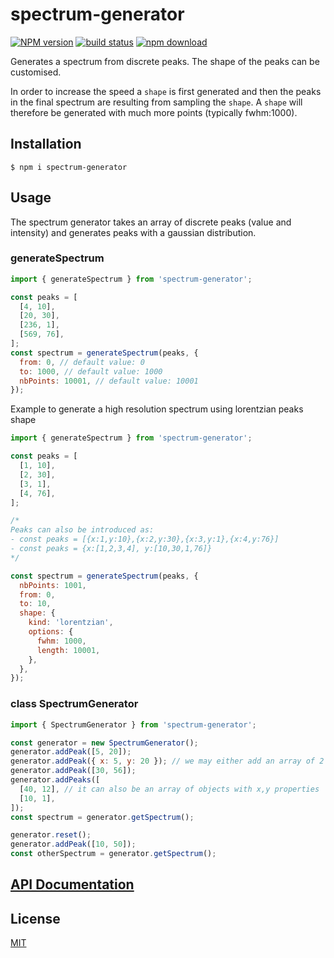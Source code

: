 # spectrum-generator

[![NPM version][npm-image]][npm-url]
[![build status][ci-image]][ci-url]
[![npm download][download-image]][download-url]

Generates a spectrum from discrete peaks. The shape of the peaks can be customised.

In order to increase the speed a `shape` is first generated and then the peaks in the final
spectrum are resulting from sampling the `shape`. A `shape` will therefore be generated with
much more points (typically fwhm:1000).

## Installation

`$ npm i spectrum-generator`

## Usage

The spectrum generator takes an array of discrete peaks (value and intensity)
and generates peaks with a gaussian distribution.

### generateSpectrum

```js
import { generateSpectrum } from 'spectrum-generator';

const peaks = [
  [4, 10],
  [20, 30],
  [236, 1],
  [569, 76],
];
const spectrum = generateSpectrum(peaks, {
  from: 0, // default value: 0
  to: 1000, // default value: 1000
  nbPoints: 10001, // default value: 10001
});
```

Example to generate a high resolution spectrum using lorentzian peaks shape

```js
import { generateSpectrum } from 'spectrum-generator';

const peaks = [
  [1, 10],
  [2, 30],
  [3, 1],
  [4, 76],
];

/*
Peaks can also be introduced as:
- const peaks = [{x:1,y:10},{x:2,y:30},{x:3,y:1},{x:4,y:76}]
- const peaks = {x:[1,2,3,4], y:[10,30,1,76]}
*/

const spectrum = generateSpectrum(peaks, {
  nbPoints: 1001,
  from: 0,
  to: 10,
  shape: {
    kind: 'lorentzian',
    options: {
      fwhm: 1000,
      length: 10001,
    },
  },
});
```

### class SpectrumGenerator

```js
import { SpectrumGenerator } from 'spectrum-generator';

const generator = new SpectrumGenerator();
generator.addPeak([5, 20]);
generator.addPeak({ x: 5, y: 20 }); // we may either add an array of 2 elements or an object with x,y values
generator.addPeak([30, 56]);
generator.addPeaks([
  [40, 12], // it can also be an array of objects with x,y properties
  [10, 1],
]);
const spectrum = generator.getSpectrum();

generator.reset();
generator.addPeak([10, 50]);
const otherSpectrum = generator.getSpectrum();
```

## [API Documentation](https://cheminfo.github.io/spectrum-generator/)

## License

[MIT](./LICENSE)

[npm-image]: https://img.shields.io/npm/v/spectrum-generator.svg
[npm-url]: https://www.npmjs.com/package/spectrum-generator
[ci-image]: https://github.com/cheminfo/spectrum-generator/workflows/Node.js%20CI/badge.svg?branch=master
[ci-url]: https://github.com/cheminfo/spectrum-generator/actions?query=workflow%3A%22Node.js+CI%22
[download-image]: https://img.shields.io/npm/dm/spectrum-generator.svg
[download-url]: https://www.npmjs.com/package/spectrum-generator
